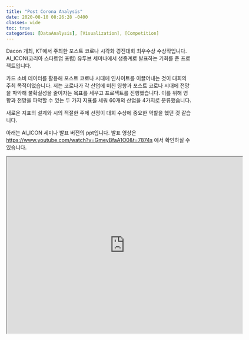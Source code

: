 ```yaml
---
title: "Post Corona Analysis"
date: 2020-08-10 08:26:28 -0400
classes: wide
toc: true
categories: [DataAnalysis], [Visualization], [Competition]
---
```


Dacon 개최, KT에서 주최한 포스트 코로나 시각화 경진대회 최우수상 수상작입니다. 
AI_ICON(코리아 스타트업 포럼) 유투브 세미나에서 생중계로 발표하는 기회를 준 프로젝트입니다.

카드 소비 데이터를 활용해 포스트 코로나 시대에 인사이트를 이끌어내는 것이 대회의 주최 목적이었습니다.
저는 코로나가 각 산업에 미친 영향과 포스트 코로나 시대에 전망을 파악해 불확실성을 줄이자는 목표를 세우고 프로젝트를 진행했습니다.
이를 위해 영향과 전망을 파악할 수 있는 두 가지 지표를 세워 60개의 산업을 4가지로 분류했습니다.

새로운 지표의 설계와 시의 적절한 주제 선정이 대회 수상에 중요한 역할을 했던 것 같습니다.

아래는 AI_ICON 세미나 발표 버전의 ppt입니다.
발표 영상은 https://www.youtube.com/watch?v=GmeyBfaA1O0&t=7874s 에서 확인하실 수 있습니다.

<iframe src="https://drive.google.com/file/d/10HPqjyDzDTAziUIOxmDnBNcc0vkGTCbe/preview" width="640" height="480"></iframe>
